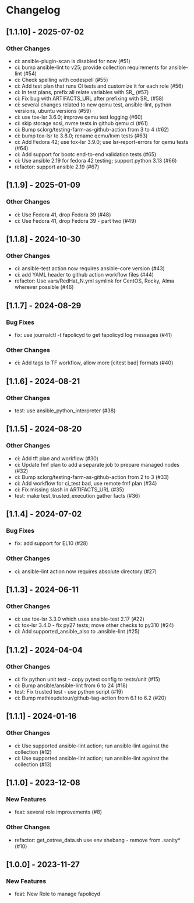 Changelog
=========

[1.1.10] - 2025-07-02
--------------------

### Other Changes

- ci: ansible-plugin-scan is disabled for now (#51)
- ci: bump ansible-lint to v25; provide collection requirements for ansible-lint (#54)
- ci: Check spelling with codespell (#55)
- ci: Add test plan that runs CI tests and customize it for each role (#56)
- ci: In test plans, prefix all relate variables with SR_ (#57)
- ci: Fix bug with ARTIFACTS_URL after prefixing with SR_ (#58)
- ci: several changes related to new qemu test, ansible-lint, python versions, ubuntu versions (#59)
- ci: use tox-lsr 3.6.0; improve qemu test logging (#60)
- ci: skip storage scsi, nvme tests in github qemu ci (#61)
- ci: Bump sclorg/testing-farm-as-github-action from 3 to 4 (#62)
- ci: bump tox-lsr to 3.8.0; rename qemu/kvm tests (#63)
- ci: Add Fedora 42; use tox-lsr 3.9.0; use lsr-report-errors for qemu tests (#64)
- ci: Add support for bootc end-to-end validation tests (#65)
- ci: Use ansible 2.19 for fedora 42 testing; support python 3.13 (#66)
- refactor: support ansible 2.19 (#67)

[1.1.9] - 2025-01-09
--------------------

### Other Changes

- ci: Use Fedora 41, drop Fedora 39 (#48)
- ci: Use Fedora 41, drop Fedora 39 - part two (#49)

[1.1.8] - 2024-10-30
--------------------

### Other Changes

- ci: ansible-test action now requires ansible-core version (#43)
- ci: add YAML header to github action workflow files (#44)
- refactor: Use vars/RedHat_N.yml symlink for CentOS, Rocky, Alma wherever possible (#46)

[1.1.7] - 2024-08-29
--------------------

### Bug Fixes

- fix: use journalctl -t fapolicyd to get fapolicyd log messages (#41)

### Other Changes

- ci: Add tags to TF workflow, allow more [citest bad] formats (#40)

[1.1.6] - 2024-08-21
--------------------

### Other Changes

- test: use ansible_python_interpreter (#38)

[1.1.5] - 2024-08-20
--------------------

### Other Changes

- ci: Add tft plan and workflow (#30)
- ci: Update fmf plan to add a separate job to prepare managed nodes (#32)
- ci: Bump sclorg/testing-farm-as-github-action from 2 to 3 (#33)
- ci: Add workflow for ci_test bad, use remote fmf plan (#34)
- ci: Fix missing slash in ARTIFACTS_URL (#35)
- test: make test_trusted_execution gather facts (#36)

[1.1.4] - 2024-07-02
--------------------

### Bug Fixes

- fix: add support for EL10 (#28)

### Other Changes

- ci: ansible-lint action now requires absolute directory (#27)

[1.1.3] - 2024-06-11
--------------------

### Other Changes

- ci: use tox-lsr 3.3.0 which uses ansible-test 2.17 (#22)
- ci: tox-lsr 3.4.0 - fix py27 tests; move other checks to py310 (#24)
- ci: Add supported_ansible_also to .ansible-lint (#25)

[1.1.2] - 2024-04-04
--------------------

### Other Changes

- ci: fix python unit test - copy pytest config to tests/unit (#15)
- ci: Bump ansible/ansible-lint from 6 to 24 (#18)
- test: Fix trusted test - use python script (#19)
- ci: Bump mathieudutour/github-tag-action from 6.1 to 6.2 (#20)

[1.1.1] - 2024-01-16
--------------------

### Other Changes

- ci: Use supported ansible-lint action; run ansible-lint against the collection (#12)
- ci: Use supported ansible-lint action; run ansible-lint against the collection (#13)

[1.1.0] - 2023-12-08
--------------------

### New Features

- feat: several role improvements (#8)

### Other Changes

- refactor: get_ostree_data.sh use env shebang - remove from .sanity* (#10)

[1.0.0] - 2023-11-27
--------------------

### New Features

- feat: New Role to manage fapolicyd
